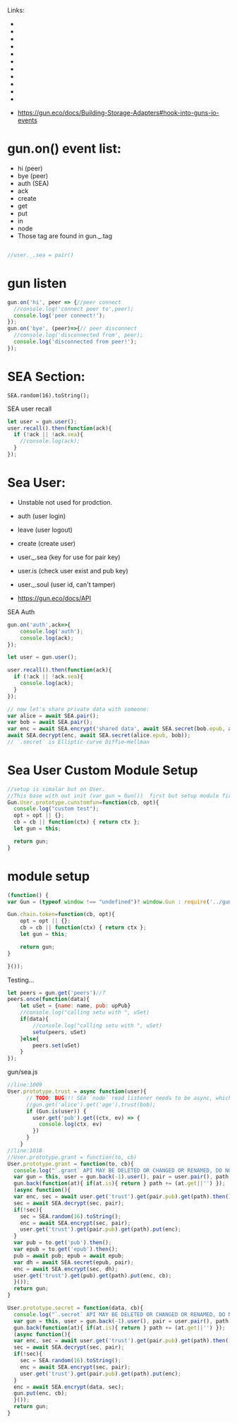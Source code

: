 Links:



 * 
 * 
 * 
 * 
 * 
 * 
 * 
 * 
 * 
 * 


 
 * 
 * https://gun.eco/docs/Building-Storage-Adapters#hook-into-guns-io-events



# gun.on() event list: 
 * hi (peer)
 * bye (peer)
 * auth (SEA)
 * ack
 * create
 * get
 * put
 * in
 * node
 * Those tag are found in gun._.tag

```javascript

//user._.sea = pair()
```

# gun listen
```javascript
gun.on('hi', peer => {//peer connect
  //console.log('connect peer to',peer);
  console.log('peer connect!');
});
gun.on('bye', (peer)=>{// peer disconnect
  //console.log('disconnected from', peer);
  console.log('disconnected from peer!');
});
```

# SEA Section:

```
SEA.random(16).toString();
```

SEA user recall
```javascript
let user = gun.user();
user.recall().then(function(ack){
  if (!ack || !ack.sea){
    //console.log(ack);
  }
});

```

# Sea User:
 * Unstable not used for prodction.
 * auth (user login)
 * leave (user logout)
 * create (create user)
 * user._.sea (key for use for pair key)
 * user.is (check user exist and pub key)
 * user._.soul (user id, can't tamper)


 * https://gun.eco/docs/API
 
SEA Auth
```javascript
gun.on('auth',ack=>{
	console.log('auth');
	console.log(ack);
});
```

```javascript
let user = gun.user();

user.recall().then(function(ack){
  if (!ack || !ack.sea){
    console.log(ack);
  }
});

```

```javascript
// now let's share private data with someone:
var alice = await SEA.pair();
var bob = await SEA.pair();
var enc = await SEA.encrypt('shared data', await SEA.secret(bob.epub, alice));
await SEA.decrypt(enc, await SEA.secret(alice.epub, bob));
// `.secret` is Elliptic-curve Diffie–Hellman
```

# Sea User Custom Module Setup
```javascript
//setup is simalar but on User.
//This base with out init (var gun = Gun())  first but setup module first.
Gun.User.prototype.cunstomfun=function(cb, opt){
  console.log("custom test");
  opt = opt || {};
  cb = cb || function(ctx) { return ctx };
  let gun = this;

  return gun;
}

```

# module setup

```javascript
(function() {
var Gun = (typeof window !== "undefined")? window.Gun : require('../gun');

Gun.chain.token=function(cb, opt){
    opt = opt || {};
    cb = cb || function(ctx) { return ctx };
    let gun = this;

    return gun;
}

}());
```

Testing...

```javascript
let peers = gun.get('peers')//?
peers.once(function(data){
    let uSet = {name: name, pub: upPub}
    //console.log("calling setu with ", uSet)
    if(data){
        //console.log("calling setu with ", uSet)
        setu(peers, uSet)
    }else{
        peers.set(uSet)
    }
});

```

 gun/sea.js
```javascript
//line:1009
User.prototype.trust = async function(user){
      // TODO: BUG!!! SEA `node` read listener needs to be async, which means core needs to be async too.
      //gun.get('alice').get('age').trust(bob);
      if (Gun.is(user)) {
        user.get('pub').get((ctx, ev) => {
          console.log(ctx, ev)
        })
      }
    }
//line:1018
//User.prototype.grant = function(to, cb)
User.prototype.grant = function(to, cb){
  console.log("`.grant` API MAY BE DELETED OR CHANGED OR RENAMED, DO NOT USE!");
  var gun = this, user = gun.back(-1).user(), pair = user.pair(), path = '';
  gun.back(function(at){ if(at.is){ return } path += (at.get||'') });
  (async function(){
  var enc, sec = await user.get('trust').get(pair.pub).get(path).then();
  sec = await SEA.decrypt(sec, pair);
  if(!sec){
    sec = SEA.random(16).toString();
    enc = await SEA.encrypt(sec, pair);
    user.get('trust').get(pair.pub).get(path).put(enc);
  }
  var pub = to.get('pub').then();
  var epub = to.get('epub').then();
  pub = await pub; epub = await epub;
  var dh = await SEA.secret(epub, pair);
  enc = await SEA.encrypt(sec, dh);
  user.get('trust').get(pub).get(path).put(enc, cb);
  }());
  return gun;
}

User.prototype.secret = function(data, cb){
  console.log("`.secret` API MAY BE DELETED OR CHANGED OR RENAMED, DO NOT USE!");
  var gun = this, user = gun.back(-1).user(), pair = user.pair(), path = '';
  gun.back(function(at){ if(at.is){ return } path += (at.get||'') });
  (async function(){
  var enc, sec = await user.get('trust').get(pair.pub).get(path).then();
  sec = await SEA.decrypt(sec, pair);
  if(!sec){
    sec = SEA.random(16).toString();
    enc = await SEA.encrypt(sec, pair);
    user.get('trust').get(pair.pub).get(path).put(enc);
  }
  enc = await SEA.encrypt(data, sec);
  gun.put(enc, cb);
  }());
  return gun;
}

```
